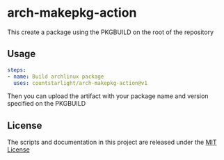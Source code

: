 # arch-makepkg-action

This create a package using the PKGBUILD on the root of the repository

## Usage

```yaml
steps:
- name: Build archlinux package
  uses: countstarlight/arch-makepkg-action@v1
```

Then you can upload the artifact with your package name and version specified
on the PKGBUILD

## License
The scripts and documentation in this project are released under the [MIT License](LICENSE)
